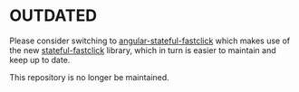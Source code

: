# OUTDATED

Please consider switching to [angular-stateful-fastclick](https://github.com/burnedikt/angular-stateful-fastclick) which makes use of the new [stateful-fastclick](https://github.com/burnedikt/stateful-fastclick) library, which in turn is easier to maintain and keep up to date.

This repository is no longer be maintained.